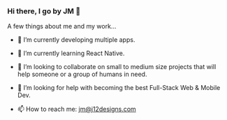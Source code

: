 ### Hi there, I go by JM 👋


A few things about me and my work...

- 🔭 I’m currently developing multiple apps.
- 🌱 I’m currently learning React Native.
- 👯 I’m looking to collaborate on small to medium size projects that will help someone or a group of humans in need.
- 🤔 I’m looking for help with becoming the best Full-Stack Web & Mobile Dev.

- 📫 How to reach me: jm@j12designs.com
